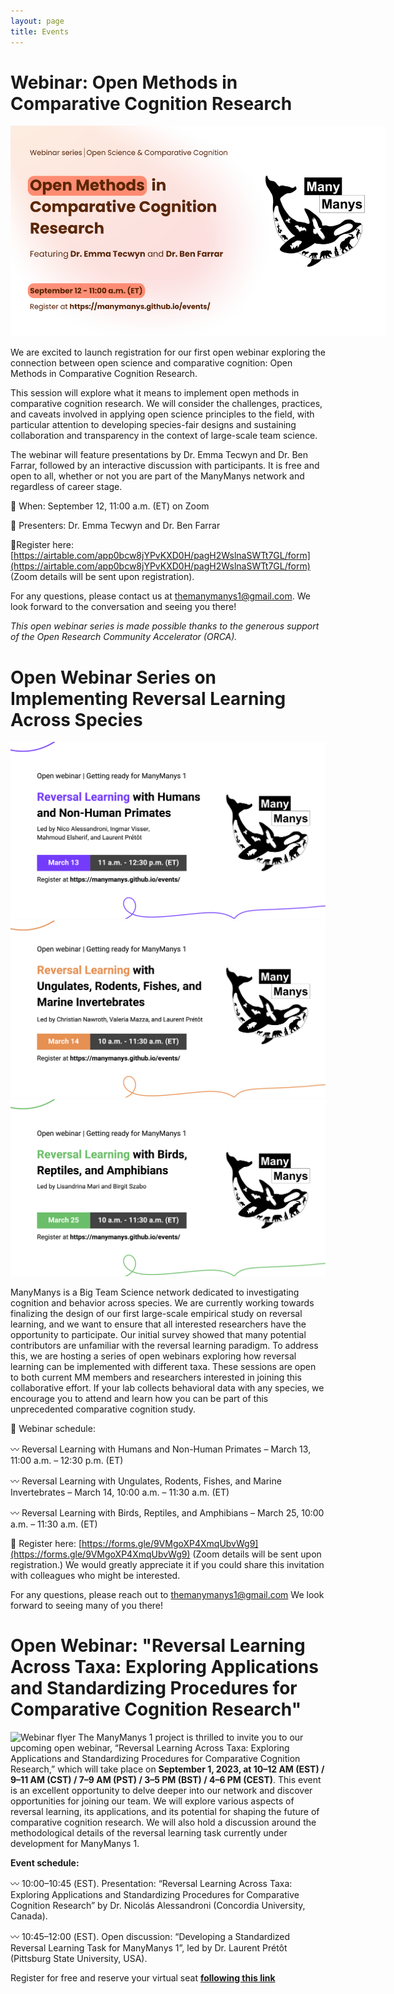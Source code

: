 ```yaml
---
layout: page
title: Events
---
```


# Webinar: Open Methods in Comparative Cognition Research
<img src="https://github.com/manymanys/manymanys.github.io/blob/master/assets/img/open_methods_webinar_flyer.png?raw=true" alt="Open Methods webinar flyer" style="max-width: 600px; height: auto;">

We are excited to launch registration for our first open webinar exploring the connection between open science and comparative cognition: Open Methods in Comparative Cognition Research.

This session will explore what it means to implement open methods in comparative cognition research. We will consider the challenges, practices, and caveats involved in applying open science principles to the field, with particular attention to developing species-fair designs and sustaining collaboration and transparency in the context of large-scale team science.

The webinar will feature presentations by Dr. Emma Tecwyn and Dr. Ben Farrar, followed by an interactive discussion with participants. It is free and open to all, whether or not you are part of the ManyManys network and regardless of career stage.

📅 When: September 12, 11:00 a.m. (ET) on Zoom

🎤 Presenters: Dr. Emma Tecwyn and Dr. Ben Farrar 

🔗Register here: [https://airtable.com/app0bcw8jYPvKXD0H/pagH2WslnaSWTt7GL/form](https://airtable.com/app0bcw8jYPvKXD0H/pagH2WslnaSWTt7GL/form) (Zoom details will be sent upon registration). 

For any questions, please contact us at [themanymanys1@gmail.com](mailto:themanymanys1@gmail.com). We look forward to the conversation and seeing you there!

*This open webinar series is made possible thanks to the generous support of the Open Research Community Accelerator (ORCA).*




# Open Webinar Series on Implementing Reversal Learning Across Species
![Webinar flyer](/assets/img/rl_webinar_1.png)
![Webinar flyer](/assets/img/rl_webinar_2.png)
![Webinar flyer](/assets/img/rl_webinar_3.png)

ManyManys is a Big Team Science network dedicated to investigating cognition and behavior across species. We are currently working towards finalizing the design of our first large-scale empirical study on reversal learning, and we want to ensure that all interested researchers have the opportunity to participate.
Our initial survey showed that many potential contributors are unfamiliar with the reversal learning paradigm. To address this, we are hosting a series of open webinars exploring how reversal learning can be implemented with different taxa. These sessions are open to both current MM members and researchers interested in joining this collaborative effort. If your lab collects behavioral data with any species, we encourage you to attend and learn how you can be part of this unprecedented comparative cognition study.

📅 Webinar schedule:

〰️ Reversal Learning with Humans and Non-Human Primates – March 13, 11:00 a.m. – 12:30 p.m. (ET)

〰️ Reversal Learning with Ungulates, Rodents, Fishes, and Marine Invertebrates – March 14, 10:00 a.m. – 11:30 a.m. (ET)

〰️ Reversal Learning with Birds, Reptiles, and Amphibians – March 25, 10:00 a.m. – 11:30 a.m. (ET)

🔗 Register here: [https://forms.gle/9VMgoXP4XmqUbvWg9](https://forms.gle/9VMgoXP4XmqUbvWg9) (Zoom details will be sent upon registration.)
We would greatly appreciate it if you could share this invitation with colleagues who might be interested. 

For any questions, please reach out to themanymanys1@gmail.com 
We look forward to seeing many of you there!




# Open Webinar: "Reversal Learning Across Taxa: Exploring Applications and Standardizing Procedures for Comparative Cognition Research"
![Webinar flyer](/assets/img/jul2023_webinar_rl.png)
The ManyManys 1 project is thrilled to invite you to our upcoming open webinar, “Reversal Learning Across Taxa: Exploring Applications and Standardizing Procedures for Comparative Cognition Research,” which will take place on **September 1, 2023, at 10–12 AM (EST) / 9–11 AM (CST) / 7–9 AM (PST) / 3–5 PM (BST) / 4–6 PM (CEST)**. This event is an excellent opportunity to delve deeper into our network and discover opportunities for joining our team. We will explore various aspects of reversal learning, its applications, and its potential for shaping the future of comparative cognition research. We will also hold a discussion around the methodological details of the reversal learning task currently under development for ManyManys 1.

**Event schedule:**

〰️ 10:00–10:45 (EST). Presentation: “Reversal Learning Across Taxa: Exploring Applications and Standardizing Procedures for Comparative Cognition Research” by Dr. Nicolás Alessandroni (Concordia University, Canada).

〰️ 10:45–12:00 (EST). Open discussion: “Developing a Standardized Reversal Learning Task for ManyManys 1”, led by Dr. Laurent Prétôt (Pittsburg State University, USA).  

Register for free and reserve your virtual seat [**following this link**](https://pittstate.zoom.us/meeting/register/tJYude2sqDMuHdfIFnFQStgJE3NsrXt1tjHv)
  

